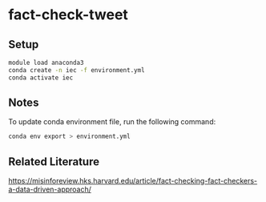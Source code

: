 # fact-check-tweet

## Setup
```bash
module load anaconda3
conda create -n iec -f environment.yml
conda activate iec
```

## Notes
To update conda environment file, run the following command:
```bash
conda env export > environment.yml
```

## Related Literature
https://misinforeview.hks.harvard.edu/article/fact-checking-fact-checkers-a-data-driven-approach/